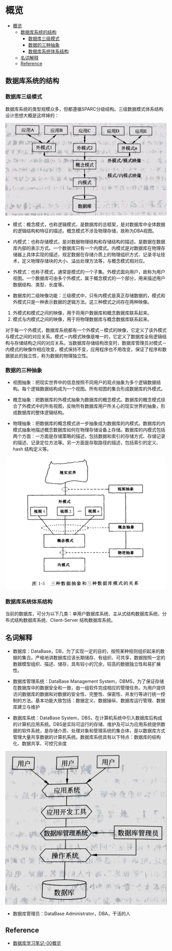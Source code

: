 # 概览

- [概览](#%E6%A6%82%E8%A7%88)
  - [数据库系统的结构](#%E6%95%B0%E6%8D%AE%E5%BA%93%E7%B3%BB%E7%BB%9F%E7%9A%84%E7%BB%93%E6%9E%84)
    - [数据库三级模式](#%E6%95%B0%E6%8D%AE%E5%BA%93%E4%B8%89%E7%BA%A7%E6%A8%A1%E5%BC%8F)
    - [数据的三种抽象](#%E6%95%B0%E6%8D%AE%E7%9A%84%E4%B8%89%E7%A7%8D%E6%8A%BD%E8%B1%A1)
    - [数据库系统体系结构](#%E6%95%B0%E6%8D%AE%E5%BA%93%E7%B3%BB%E7%BB%9F%E4%BD%93%E7%B3%BB%E7%BB%93%E6%9E%84)
  - [名词解释](#%E5%90%8D%E8%AF%8D%E8%A7%A3%E9%87%8A)
  - [Reference](#reference)

## 数据库系统的结构

### 数据库三级模式

数据库系统的类型规模众多，但都遵循SPARC分级结构。三级数据模式体系结构设计思想大概是这样婶的：

![三级数据模式体系结构设计思想](./images/2016-01-01-DB-Learning-01-Overview-01.jpg)

- 模式：概念模式，也称逻辑模式，是数据库的总框架，是对数据库中全体数据的逻辑结构和特征的描述。概念模式不涉及物理存储，故称为DBA视图。

- 内模式：也称存储模式，是对数据物理结构和存储结构的描述。是数据在数据库内部的表示方式。一个数据库只有一个内模式。内模式是对数据库在物理存储器上具体实现的描述，规定数据在存储介质上的物理组织方式、记录寻址技术，定义物理存储块的大小、溢出处理方法等，与概念模式相对应。

- 外模式：也称子模式，通常是模式的一个子集。外模式面向用户，故称为用户视图。一个数据库可由多个外模式，属于概念模式的一个部分，用来描述用户数据结构、类型、长度等。

- 数据库的二级映像功能：三级模式中，只有内模式是真正存储数据的，模式和外模式只是一种表示数据的逻辑方法。这三种模式之间存在两种映像。

1. 外模式和模式之间的映像，用于将用户数据库和概念数据库联系起来。
2. 模式与内模式之间的映像，用于将物理数据库与概念数据库联系起来。

对于每一个外模式，数据库系统都有一个外模式－模式的映像，它定义了该外模式与模式之间的对应关系。模式－内模式映像是唯一的，它定义了数据库全局逻辑结构与存储结构之间的对应关系。当数据库存储结构改变时，数据库管理员对模式－内模式的映像作相应改变，模式保持不变，应用程序也不用改变，保证了程序和数据彼此的独立性，称为数据的物理独立性。

### 数据的三种抽象

- 视图抽象：把现实世界中的信息按照不同用户的观点抽象为多个逻辑数据结构。每个逻辑数据结构成为一个视图。所有视图的集合形成数据库的外模式。

- 概念抽象：把数据库的外模式抽象为数据库的概念模式。数据库的概念模式综合了外模式中的所有视图，反映所有数据库用户所关心的现实世界的抽象，形成数据库的整体逻辑结构。

- 物理抽象：把数据库的概念模式进一步抽象成为数据库的内模式。数据库的内模式抽象地描述概念数据库如何在物理存储设备上存储。数据库的内模式包括两个方面：一方面是存储策略的描述，包括数据和索引的存储方式、存储记录的描述、记录定位方法等。另一方面是存取路径的描述，包括索引的定义、hash 结构定义等。

![三种数据抽象和三种数据库模式的关系](./images/三种数据抽象和三种数据库模式的关系.png)

### 数据库系统体系结构

当前的数据库，可分为以下几类：单用户数据库系统、主从式结构数据库系统、分布式结构数据库系统、Client-Server 结构数据库系统。

## 名词解释

- 数据库：DataBase，DB，为了实现一定的目的，按照某种规则组织起来的数据的集合。严格地讲数据库应该长期储存、有组织、可共享，数据按照一定的数据模型组织、描述、储存，具有较小的冗余，较高的数据独立性和易扩展性。

- 数据库管理系统：DataBase Management System，DBMS，为了保证存储在数据库中的数据安全和一致，由一组软件完成相应的管理任务。为用户提供访问数据库的数据和对数据的安全性、完整性、保密性、并发行等进行统一控制的方法。基本功能大致包括：数据定义、数据操纵、数据库运行管理、数据库建立与维护

- 数据库系统：DataBase System，DBS，在计算机系统中引入数据库后构成的计算机应用系统。DBS是实际可运行的存储、维护及可以为应用系统提供数据的软件系统，是存储介质、处理对象和管理系统的集合体，是以数据库方式管理大量共享数据的计算机系统。数据库系统具有以下特点：数据库的结构化、数据共享、可控冗余度

![数据库系统结构图](./images/2016-01-01-DB-Learning-01-Overview-02.jpg)

- 数据库管理员：DataBase Administrator，DBA，干活的人

## Reference

- [数据库学习笔记-00概览](http://blog.talisk.cn/blog/2016/01/01/DB-Learning-01-Overview/)